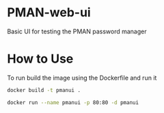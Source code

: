 # PMAN-web-ui

Basic UI for testing the PMAN password manager

# How to Use
To run build the image using the Dockerfile and run it

```bash
docker build -t pmanui .
```

```bash
docker run --name pmanui -p 80:80 -d pmanui
```